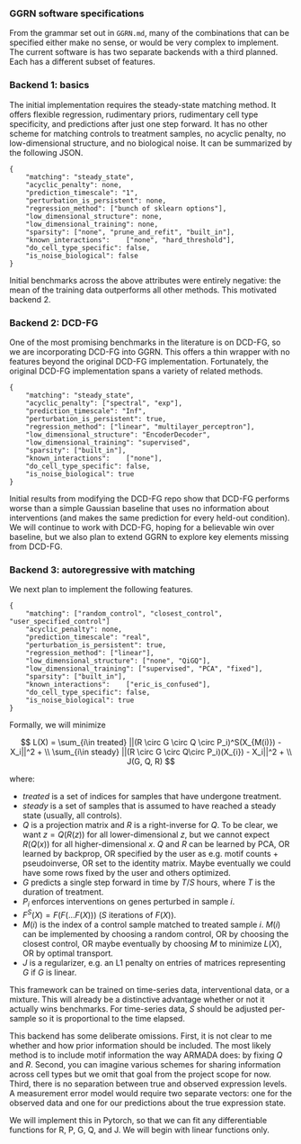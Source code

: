 ### GGRN software specifications

From the grammar set out in `GGRN.md`, many of the combinations that can be specified either make no sense, or would be very complex to implement. The current software is has two separate backends with a third planned. Each has a different subset of features.

### Backend 1: basics 

The initial implementation requires the steady-state matching method. It offers flexible regression, rudimentary priors, rudimentary cell type specificity, and predictions after just one step forward. It has no other scheme for matching controls to treatment samples, no acyclic penalty, no low-dimensional structure, and no biological noise. It can be summarized by the following JSON.

    {
        "matching": "steady_state",
        "acyclic_penalty": none,
        "prediction_timescale": "1",
        "perturbation_is_persistent": none,
        "regression_method": ["bunch of sklearn options"],
        "low_dimensional_structure": none,
        "low_dimensional_training": none,
        "sparsity": ["none", "prune_and_refit", "built_in"],
        "known_interactions":    ["none", "hard_threshold"],
        "do_cell_type_specific": false,
        "is_noise_biological": false
    }

Initial benchmarks across the above attributes were entirely negative: the mean of the training data outperforms all other methods. This motivated backend 2.

### Backend 2: DCD-FG 

One of the most promising benchmarks in the literature is on DCD-FG, so we are incorporating DCD-FG into GGRN. This offers a thin wrapper with no features beyond the original DCD-FG implementation. Fortunately, the original DCD-FG implementation spans a variety of related methods. 

    {
        "matching": "steady_state",
        "acyclic_penalty": ["spectral", "exp"],
        "prediction_timescale": "Inf",
        "perturbation_is_persistent": true,
        "regression_method": ["linear", "multilayer_perceptron"],
        "low_dimensional_structure": "EncoderDecoder",
        "low_dimensional_training": "supervised",
        "sparsity": ["built_in"],
        "known_interactions":    ["none"],
        "do_cell_type_specific": false,
        "is_noise_biological": true 
    }

Initial results from modifying the DCD-FG repo show that DCD-FG performs worse than a simple Gaussian baseline that uses no information about interventions (and makes the same prediction for every held-out condition). We will continue to work with DCD-FG, hoping for a believable win over baseline, but we also plan to extend GGRN to explore key elements missing from DCD-FG. 

### Backend 3: autoregressive with matching

We next plan to implement the following features.

    {
        "matching": ["random_control", "closest_control", "user_specified_control"]
        "acyclic_penalty": none,
        "prediction_timescale": "real",
        "perturbation_is_persistent": true,
        "regression_method": ["linear"],
        "low_dimensional_structure": ["none", "QiGQ"],
        "low_dimensional_training": ["supervised", "PCA", "fixed"],
        "sparsity": ["built_in"],
        "known_interactions":    ["eric_is_confused"],
        "do_cell_type_specific": false,
        "is_noise_biological": true 
    }

Formally, we will minimize

$$ L(X) = \sum_{i\in treated} ||(R \circ G \circ Q \circ P_i)^S(X_{M(i)}) - X_i||^2 + \\
\sum_{i\in steady} ||(R \circ G \circ Q\circ P_i)(X_{i}) - X_i||^2 + \\ 
J(G, Q, R) $$

where:

- $treated$ is a set of indices for samples that have undergone treatment.
- $steady$ is a set of samples that is assumed to have reached a steady state (usually, all controls).
- $Q$ is a projection matrix and $R$ is a right-inverse for $Q$. To be clear, we want $z=Q(R(z))$ for all lower-dimensional $z$, but we cannot expect $R(Q(x))$ for all higher-dimensional $x$. $Q$ and $R$ can be learned by PCA, OR learned by backprop, OR specified by the user as e.g. motif counts + pseudoinverse, OR set to the identity matrix. Maybe eventually we could have some rows fixed by the user and others optimized.
- $G$ predicts a single step forward in time by $T/S$ hours, where $T$ is the duration of treatment.
- $P_i$ enforces interventions on genes perturbed in sample $i$.
- $F^S(X) = F(F(...F(X)))$ ($S$ iterations of $F(X)$).
- $M(i)$ is the index of a control sample matched to treated sample $i$. $M(i)$ can be implemented by choosing a random control, OR by choosing the closest control, OR maybe eventually by choosing $M$ to minimize $L(X)$, OR by optimal transport. 
- $J$ is a regularizer, e.g. an L1 penalty on entries of matrices representing $G$ if $G$ is linear.

This framework can be trained on time-series data, interventional data, or a mixture. This will already be a distinctive advantage whether or not it actually wins benchmarks. For time-series data, $S$ should be adjusted per-sample so it is proportional to the time elapsed. 

This backend has some deliberate omissions. First, it is not clear to me whether and how prior information should be included. The most likely method is to include motif information the way ARMADA does: by fixing $Q$ and $R$. Second, you can imagine various schemes for sharing information across cell types but we omit that goal from the project scope for now. Third, there is no separation between true and observed expression levels. A measurement error model would require two separate vectors: one for the observed data and one for our predictions about the true expression state.

We will implement this in Pytorch, so that we can fit any differentiable functions for R, P, G, Q, and J. We will begin with linear functions only.

